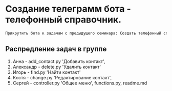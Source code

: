 # Создание телеграмм бота - телефонный справочник.
```sh
Прикрутить бота к задачам с предыдущего семинара: Создать телефонный справочник
```

## Распредление задач в группе

1. Анна - add_contact.py 'Добавить контакт',
2. Александр - delete.py 'Удалить контакт'
3. Игорь - find.py 'Найти контакт'
4. Костя - change.py 'Редактирование контакт',
4. Сергей - controller.py 'Общее меню', functions.py, readme.md




